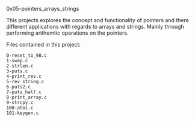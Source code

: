 0x05-pointers_arrays_strings

This projects explores the concept and functionality of pointers and there different applications with regards to arrays and strings. Mainly through performing arithemtic operations on the pointers.


Files contained in this project:

	0-reset_to_98.c
	1-swap.c
	2-strlen.c
	3-puts.c
	4-print_rev.c
	5-rev_string.c
	6-puts2.c
	7-puts_half.c
	8-print_array.c
	9-strcpy.c
	100-atoi.c
	101-keygen.c
